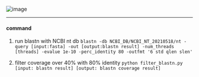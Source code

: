 ![image](https://github.com/user-attachments/assets/be04198f-ad9a-4163-97dd-fbb2c392b8a2)

----
#### __command__
1. run blastn with NCBI nt db
`blastn -db NCBI_DB/NCBI_NT_20210518/nt -query [input:fasta] -out [output:blastn result] -num_threads [threads] -evalue 1e-10 -perc_identity 80 -outfmt '6 std qlen slen'`

2. filter coverage over 40% with 80% identity
`python filter_blastn.py [input: blastn result] [output: blastn coverage result]`
